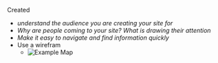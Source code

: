 Created

- *understand the audience you are creating your site for*
 - *Why are people coming to your site? What is drawing their attention*
- *Make it easy to navigate and find information quickly* 
 - Use a wirefram
   - ![Example Map](https://media.discordapp.net/attachments/631532080429400087/717455126197043310/unknown.png)